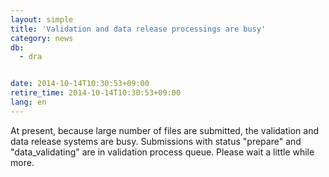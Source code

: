 ```yaml
---
layout: simple
title: 'Validation and data release processings are busy'
category: news
db:
  - dra


date: 2014-10-14T10:30:53+09:00
retire_time: 2014-10-14T10:30:53+09:00
lang: en
---
```


At present, because large number of files are submitted, the validation and data release systems are busy. Submissions with status "prepare" and "data_validating" are in validation process queue. Please wait a little while more.
